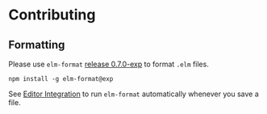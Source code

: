 # Contributing

## Formatting

Please use `elm-format` [release 0.7.0-exp](https://github.com/avh4/elm-format/releases/tag/0.7.0-exp) to format `.elm` files.

```shell
npm install -g elm-format@exp
```

See [Editor Integration](https://github.com/avh4/elm-format#editor-integration) to run `elm-format` automatically whenever you save a file.
